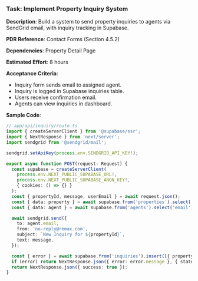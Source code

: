 ### Task: Implement Property Inquiry System

**Description**: Build a system to send property inquiries to agents via SendGrid email, with inquiry tracking in Supabase.

**PDR Reference**: Contact Forms (Section 4.5.2)

**Dependencies**: Property Detail Page

**Estimated Effort**: 8 hours

**Acceptance Criteria**:
- Inquiry form sends email to assigned agent.
- Inquiry is logged in Supabase inquiries table.
- Users receive confirmation email.
- Agents can view inquiries in dashboard.

**Sample Code**:
```ts
// app/api/inquiry/route.ts
import { createServerClient } from '@supabase/ssr';
import { NextResponse } from 'next/server';
import sendgrid from '@sendgrid/mail';

sendgrid.setApiKey(process.env.SENDGRID_API_KEY!);

export async function POST(request: Request) {
  const supabase = createServerClient(
    process.env.NEXT_PUBLIC_SUPABASE_URL!,
    process.env.NEXT_PUBLIC_SUPABASE_ANON_KEY!,
    { cookies: () => {} }
  );
  const { propertyId, message, userEmail } = await request.json();
  const { data: property } = await supabase.from('properties').select('agent_id').eq('id', propertyId).single();
  const { data: agent } = await supabase.from('agents').select('email').eq('id', property.agent_id).single();

  await sendgrid.send({
    to: agent.email,
    from: 'no-reply@remax.com',
    subject: `New Inquiry for ${propertyId}`,
    text: message,
  });

  const { error } = await supabase.from('inquiries').insert([{ property_id: propertyId, user_email: userEmail, message }]);
  if (error) return NextResponse.json({ error: error.message }, { status: 400 });
  return NextResponse.json({ success: true });
}
```